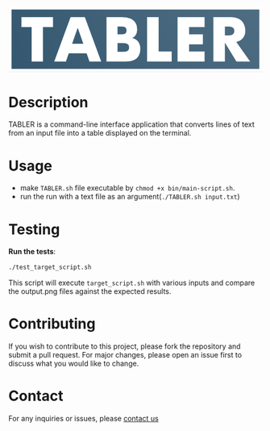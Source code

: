 ![tabler logo](./logo.png)

# Description
TABLER is a command-line interface application that converts lines of text from an input file into a table displayed on the terminal.

# Usage
- make `TABLER.sh` file executable by `chmod +x bin/main-script.sh`.
- run the run with a text file as an argument(`./TABLER.sh input.txt`)

# Testing
**Run the tests**:
```bash
./test_target_script.sh
```
This script will execute `target_script.sh` with various inputs and compare the output.png files against the expected results.

# Contributing
If you wish to contribute to this project, please fork the repository and submit a pull request. For major changes, please open an issue first to discuss what you would like to change.

# Contact
For any inquiries or issues, please [contact us](mailtodropress1@gmail.com)